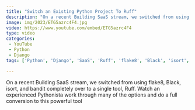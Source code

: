 ```yaml
---
title: "Switch an Existing Python Project To Ruff"
description: "On a recent Building SaaS stream, we switched from using flake8, Black, isort, and bandit completely over to a single tool, Ruff. Watch an experienced Pythonista work through many of the options and do a full conversion to this powerful tool"
image: img/2023/ETG5azrc4F4.jpg
video: https://www.youtube.com/embed/ETG5azrc4F4
type: video
categories:
 - YouTube
 - Python
 - Django
tags: ['Python', 'Django', 'SaaS', 'Ruff', 'flake8', 'Black', 'isort', 'bandit']

---
```


On a recent Building SaaS stream, we switched from using flake8, Black, isort, and bandit completely over to a single tool, Ruff. Watch an experienced Pythonista work through many of the options and do a full conversion to this powerful tool
